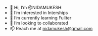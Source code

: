 - 👋 Hi, I’m @NIDAMUKESH
- 👀 I’m interested in Interships
- 🌱 I’m currently learning Fullter
- 💞️ I’m looking to collaborated
- 📫  Reach me at nidamukesh@gmail.com 

<!---
NIDAMUKESH/NIDAMUKESH is a ✨ special ✨ repository because its `README.md` (this file) appears on your GitHub profile.
You can click the Preview link to take a look at your changes.
--->
